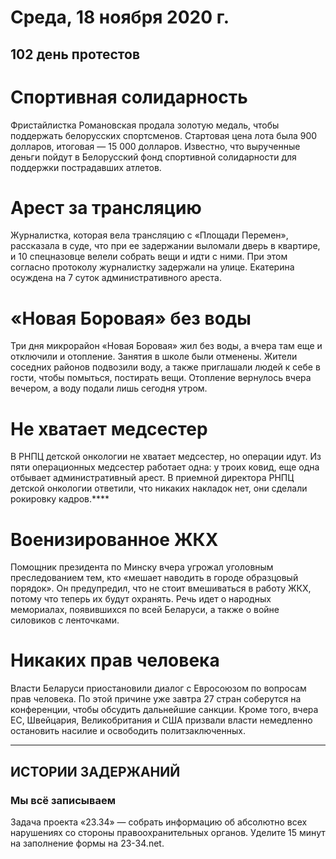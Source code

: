 # Среда, 18 ноября 2020 г.
## 102 день протестов



# Спортивная солидарность

Фристайлистка Романовская продала золотую медаль, чтобы поддержать белорусских спортсменов. Стартовая цена лота была 900 долларов, итоговая — 15 000 долларов. Известно, что вырученные деньги пойдут в Белорусский фонд спортивной солидарности для поддержки пострадавших атлетов.

# Арест за трансляцию

Журналистка, которая вела трансляцию с «Площади Перемен», рассказала в суде, что при ее задержании выломали дверь в квартире, и 10 спецназовце велели собрать вещи и идти с ними. При этом согласно протоколу журналистку задержали на улице. Екатерина осуждена на 7 суток административного ареста.

# «Новая Боровая» без воды

Три дня микрорайон «Новая Боровая» жил без воды, а вчера там еще и отключили и отопление. Занятия в школе были отменены. Жители соседних районов подвозили воду, а также приглашали людей к себе в гости, чтобы помыться, постирать вещи. Отопление вернулось вчера вечером, а воду подали лишь сегодня утром.

# Не хватает медсестер

В РНПЦ детской онкологии не хватает медсестер, но операции идут. Из пяти операционных медсестер работает одна: у троих ковид, еще одна отбывает административный арест. В приемной директора РНПЦ детской онкологии ответили, что никаких накладок нет, они сделали рокировку кадров.****

# Военизированное ЖКХ

Помощник президента по Минску вчера угрожал уголовным преследованием тем, кто «мешает наводить в городе образцовый порядок». Он предупредил, что не стоит вмешиваться в работу ЖКХ, потому что теперь их будут охранять. Речь идет о народных мемориалах, появившихся по всей Беларуси, а также о войне силовиков с ленточками.

# Никаких прав человека

Власти Беларуси приостановили диалог с Евросоюзом по вопросам прав человека. По этой причине уже завтра 27 стран соберутся на конференции, чтобы обсудить дальнейшие санкции. Кроме того, вчера ЕС, Швейцария, Великобритания и США призвали власти немедленно остановить насилие и освободить политзаключенных.


---

## ИСТОРИИ ЗАДЕРЖАНИЙ

### Мы всё записываем

Задача проекта «23.34» — собрать информацию об абсолютно всех нарушениях со стороны правоохранительных органов. Уделите 15 минут на заполнение формы на 23-34.net.
